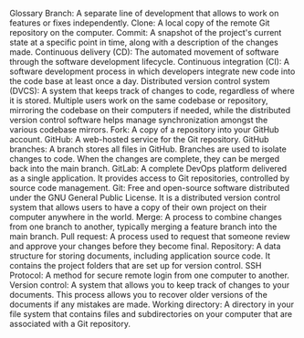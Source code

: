 Glossary
Branch: A separate line of development that allows to work on features or fixes independently.
Clone: A local copy of the remote Git repository on the computer.
Commit: A snapshot of the project's current state at a specific point in time, along with a description of the changes made.
Continuous delivery (CD): The automated movement of software through the software development lifecycle.
Continuous integration (CI): A software development process in which developers integrate new code into the code base at least once a day.
Distributed version control system (DVCS): A system that keeps track of changes to code, regardless of where it is stored. Multiple users work on the same codebase or repository, mirroring the codebase on their computers if needed, while the distributed version control software helps manage synchronization amongst the various codebase mirrors.
Fork: A copy of a repository into your GitHub account.
GitHub: A web-hosted service for the Git repository.
GitHub branches: A branch stores all files in GitHub. Branches are used to isolate changes to code. When the changes are complete, they can be merged back into the main branch.
GitLab: A complete DevOps platform delivered as a single application. It provides access to Git repositories, controlled by source code management.
Git: Free and open-source software distributed under the GNU General Public License. It is a distributed version control system that allows users to have a copy of their own project on their computer anywhere in the world.
Merge: A process to combine changes from one branch to another, typically merging a feature branch into the main branch.
Pull request: A process used to request that someone review and approve your changes before they become final.
Repository: A data structure for storing documents, including application source code. It contains the project folders that are set up for version control.
SSH Protocol: A method for secure remote login from one computer to another.
Version control: A system that allows you to keep track of changes to your documents. This process allows you to recover older versions of the documents if any mistakes are made.
Working directory: A directory in your file system that contains files and subdirectories on your computer that are associated with a Git repository.
